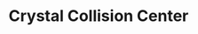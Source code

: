 ---
title: "Crystal Collision Center"
url: /crystal/crystal-collision-center/
shop: Autowerkstatt
---